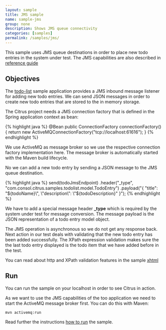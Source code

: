 ```yaml
---
layout: sample
title: JMS sample
name: sample-jms
group: none
description: Shows JMS queue connectivity
categories: [samples]
permalink: /samples/jms/
---
```


This sample uses JMS queue destinations in order to place new todo entries in the system under test. The JMS capabilities are
also described in [reference guide](http://www.citrusframework.org/reference/html/#jms)

Objectives
---------

The [todo-list](/samples/todo-app/) sample application provides a JMS inbound message listener for adding new todo entries.
We can send JSON messages in order to create new todo entries that are stored to the in memory storage.

The Citrus project needs a JMS connection factory that is defined in the Spring application context as bean:

{% highlight java %}
@Bean
public ConnectionFactory connectionFactory() {
    return new ActiveMQConnectionFactory("tcp://localhost:61616");
}
{% endhighlight %}
    
We use ActiveMQ as message broker so we use the respective connection factory implementation here. The message broker is automatically
started with the Maven build lifecycle.
    
No we can add a new todo entry by sending a JSON message to the JMS queue destination.

{% highlight java %}
send(todoJmsEndpoint)
    .header("_type", "com.consol.citrus.samples.todolist.model.TodoEntry")
    .payload("{ \"title\": \"${todoName}\", \"description\": \"${todoDescription}\" }");
{% endhighlight %}
        
We have to add a special message header **_type** which is required by the system under test for message conversion. The message payload
is the JSON representation of a todo entry model object.

The JMS operation is asynchronous so we do not get any response back. Next action in our test deals with validating that the new todo 
entry has been added successfully. The XPath expression validation makes sure the the last todo entry displayed is the todo item that 
we have added before in the test.

You can read about http and XPath validation features in the sample [xhtml](/samples/xhtml/)    
                
Run
---------

You can run the sample on your localhost in order to see Citrus in action. 

As we want to use the JMS capabilities of the too application we need to start the ActiveMQ message broker first. 
You can do this with Maven:
 
    mvn activemq:run

Read further the instructions [how to run](/samples/run/) the sample.